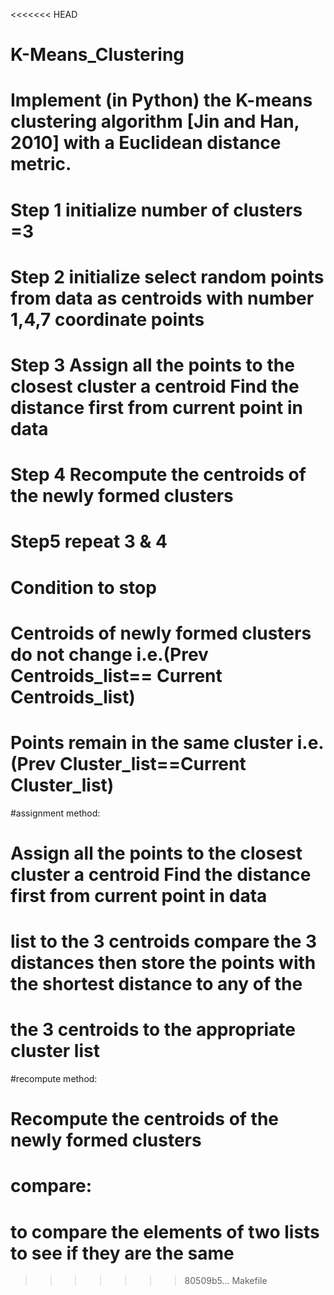 <<<<<<< HEAD
# K-Means_Clustering
Implement (in Python) the K-means clustering algorithm [Jin and Han, 2010] with a Euclidean distance metric. 
=======
# Step 1 initialize number of clusters =3
# Step 2 initialize select random points from data as centroids with number 1,4,7 coordinate points
# Step 3  Assign all the points to the closest cluster a centroid Find the distance first from current point in data
# Step 4 Recompute the centroids of the newly formed clusters
# Step5 repeat 3 & 4
# Condition to stop
# Centroids of newly formed clusters do not change i.e.(Prev Centroids_list== Current Centroids_list)
# Points remain in the same cluster i.e.(Prev Cluster_list==Current Cluster_list)

#assignment method:
# Assign all the points to the closest cluster a centroid Find the distance first from current point in data
# list to the 3 centroids compare the 3 distances then store the points with the shortest distance to any of the
# the 3 centroids to the appropriate cluster list

#recompute method:
#  Recompute the centroids of the newly formed clusters

# compare:
# to compare the elements of two lists to see if they are the same

>>>>>>> 80509b5... Makefile
